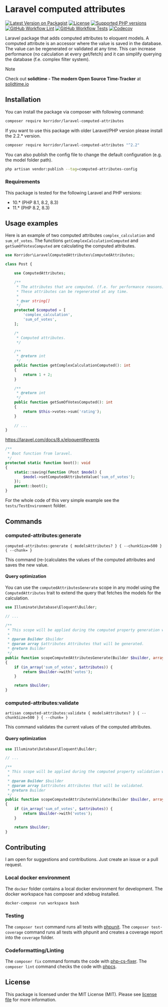 # Laravel computed attributes

[![Latest Version on Packagist](https://img.shields.io/packagist/v/korridor/laravel-computed-attributes?style=flat-square)](https://packagist.org/packages/korridor/laravel-computed-attributes)
[![License](https://img.shields.io/packagist/l/korridor/laravel-computed-attributes?style=flat-square)](license.md)
[![Supported PHP versions](https://img.shields.io/packagist/php-v/korridor/laravel-computed-attributes?style=flat-square)](https://packagist.org/packages/korridor/laravel-computed-attributes)
[![GitHub Workflow Lint](https://img.shields.io/github/actions/workflow/status/korridor/laravel-computed-attributes/lint.yml?label=lint&style=flat-square)](https://github.com/korridor/laravel-computed-attributes/actions/workflows/lint.yml)
[![GitHub Workflow Tests](https://img.shields.io/github/actions/workflow/status/korridor/laravel-computed-attributes/unittests.yml?label=tests&style=flat-square)](https://github.com/korridor/laravel-computed-attributes/actions/workflows/unittests.yml)
[![Codecov](https://img.shields.io/codecov/c/github/korridor/laravel-computed-attributes?style=flat-square)](https://codecov.io/gh/korridor/laravel-computed-attributes)

Laravel package that adds computed attributes to eloquent models.
A computed attribute is an accessor where the value is saved in the database.
The value can be regenerated or validated at any time.
This can increase performance (no calculation at every get/fetch) and it can simplify querying the database (f.e. complex filter system). 

> [!NOTE]
> Check out **solidtime - The modern Open Source Time-Tracker** at [solidtime.io](https://www.solidtime.io)

## Installation

You can install the package via composer with following command:

```bash
composer require korridor/laravel-computed-attributes
```

If you want to use this package with older Laravel/PHP version please install the 2.2.* version.

```bash
composer require korridor/laravel-computed-attributes "^2.2"
```

You can also publish the config file to change the default configuration (e.g. the model folder path).

```bash
php artisan vendor:publish --tag=computed-attributes-config
```

### Requirements

This package is tested for the following Laravel and PHP versions:

 - 10.* (PHP 8.1, 8.2, 8.3)
 - 11.* (PHP 8.2, 8.3)
 
## Usage examples

Here is an example of two computed attributes `complex_calculation` and `sum_of_votes`.
The functions `getComplexCalculationComputed` and `getSumOfVotesComputed` are calculating the computed attributes.

```php
use Korridor\LaravelComputedAttributes\ComputedAttributes;

class Post {

    use ComputedAttributes;

    /**
     * The attributes that are computed. (f.e. for performance reasons)
     * These attributes can be regenerated at any time.
     *
     * @var string[]
     */
    protected $computed = [
        'complex_calculation',
        'sum_of_votes',
    ];

    /*
     * Computed attributes.
     */

    /**
     * @return int
     */
    public function getComplexCalculationComputed(): int
    {
        return 1 + 2;
    }

    /**
     * @return int
     */
    public function getSumOfVotesComputed(): int
    {
        return $this->votes->sum('rating');
    }
    
    // ...
}
```



https://laravel.com/docs/8.x/eloquent#events

```php
/**
 * Boot function from laravel.
 */
protected static function boot(): void
{
    static::saving(function (Post $model) {
        $model->setComputedAttributeValue('sum_of_votes');
    });
    parent::boot();
}
```

For the whole code of this very simple example see the `tests/TestEnvironment` folder.

## Commands

### computed-attributes:generate

```
computed-attributes:generate { modelsAttributes? } { --chunkSize=500 } { --chunk= }
```

This command (re-)calculates the values of the computed attributes and saves the new value.

#### Query optimization

You can use the `computedAttributesGenerate` scope in any model using the `ComputedAttributes` trait to extend the query that fetches the models for the calculation.

```php
use Illuminate\Database\Eloquent\Builder;

// ...

/**
 * This scope will be applied during the computed property generation with artisan computed-attributes:generate.
 *
 * @param Builder $builder
 * @param array $attributes Attributes that will be generated.
 * @return Builder
 */
public function scopeComputedAttributesGenerate(Builder $builder, array $attributes): Builder
{
    if (in_array('sum_of_votes', $attributes)) {
        return $builder->with('votes');
    }

    return $builder;
}
```

### computed-attributes:validate

```
artisan computed-attributes:validate { modelsAttributes? } { --chunkSize=500 } { --chunk= }
```

This command validates the current values of the computed attributes.

#### Query optimization

```php
use Illuminate\Database\Eloquent\Builder;

// ...

/**
 * This scope will be applied during the computed property validation with artisan computed-attributes:validate.
 *
 * @param Builder $builder
 * @param array $attributes Attributes that will be validated.
 * @return Builder
 */
public function scopeComputedAttributesValidate(Builder $builder, array $attributes): Builder
{
    if (in_array('sum_of_votes', $attributes)) {
        return $builder->with('votes');
    }

    return $builder;
}
```

## Contributing

I am open for suggestions and contributions. Just create an issue or a pull request.

### Local docker environment

The `docker` folder contains a local docker environment for development.
The docker workspace has composer and xdebug installed.

```bash
docker-compose run workspace bash
```

### Testing

The `composer test` command runs all tests with [phpunit](https://phpunit.de/).
The `composer test-coverage` command runs all tests with phpunit and creates a coverage report into the `coverage` folder.

### Codeformatting/Linting

The `composer fix` command formats the code with [php-cs-fixer](https://github.com/FriendsOfPHP/PHP-CS-Fixer).
The `composer lint` command checks the code with [phpcs](https://github.com/squizlabs/PHP_CodeSniffer).

## License

This package is licensed under the MIT License (MIT). Please see [license file](license.md) for more information.
